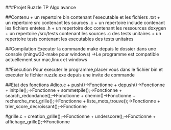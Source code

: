 
###Projet Ruzzle TP Algo avance

##Contenu
		+ un repertoire bin contenant l'executable et les fichiers .txt
		+ un repertoire src contenant les sources .c
		+ un repertoire include contenant les fichiers entetes .h
		+ un repertoire doc contenant les ressources doxygen
		+ un repertoire /src/tests contenant les sources .c des tests unitaires
		+ un repertoire tests contenant les executables des tests unitaires

##Compilation
	Executer la commande make depuis le dossier dans une console (mingw32-make pour windows)
	->Le programme est compatible actuellement sur mac,linux et windows

##Execution
	Pour executer le programme,placer vous dans le fichier bin et executer le fichier ruzzle.exe depuis une invite de commande

##Etat des fonctions
#dico.c
	+ push()->Fonctionne
	+ depush()->Fonctionne
	+ initpile();->Fonctionne
	+ sommetpile();->Fonctionne
	+ search_redondance();->Fonctionne
	+ chemin()->Fonctionne
	+ recherche_mot_grille();->Fonctionne
	+ liste_mots_trouve();->Fonctionne
	+ trier_score_decroissant();->Fonctionne
	
	
#grille.c
	+ creation_grille();->Fonctionne
	+ underscore();->Fonctionne
	+ affichage_grille();->Fonctionne
	
	
